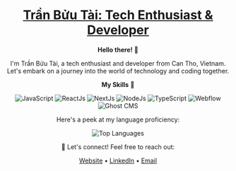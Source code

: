 <div align="center">

# [Trần Bửu Tài: Tech Enthusiast & Developer](https://www.tranbuutai.com)

**Hello there!** 👋

I'm Trần Bửu Tài, a tech enthusiast and developer from Can Tho, Vietnam. Let's embark on a journey into the world of technology and coding together.

**My Skills** 🚀

![JavaScript](https://img.shields.io/badge/-JavaScript-yellow?style=for-the-badge&logo=javascript)
![ReactJs](https://img.shields.io/badge/-ReactJs-blue?style=for-the-badge&logo=react)
![NextJs](https://img.shields.io/badge/-NextJs-black?style=for-the-badge&logo=next.js)
![NodeJs](https://img.shields.io/badge/-NodeJs-green?style=for-the-badge&logo=node.js)
![TypeScript](https://img.shields.io/badge/-TypeScript-blueviolet?style=for-the-badge&logo=typescript)
![Webflow](https://img.shields.io/badge/-Webflow-brightgreen?style=for-the-badge&logo=webflow)
![Ghost CMS](https://img.shields.io/badge/-Ghost%20CMS-lightgrey?style=for-the-badge&logo=ghost)

Here's a peek at my language proficiency:

![Top Languages](https://github-readme-stats.vercel.app/api/top-langs/?username=tranbuutai&layout=compact)

🌟 Let's connect! Feel free to reach out:

[Website](https://www.tranbuutai.com) &bull; [LinkedIn](https://www.linkedin.com/in/tranbuutai) &bull; [Email](mailto:tranbuutai80@gmail.com)  

</div>

